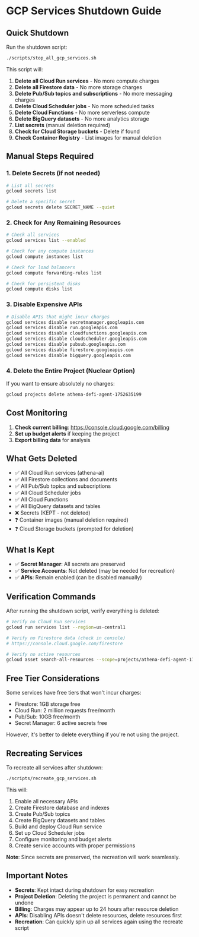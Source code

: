 # GCP Services Shutdown Guide

## Quick Shutdown

Run the shutdown script:
```bash
./scripts/stop_all_gcp_services.sh
```

This script will:
1. **Delete all Cloud Run services** - No more compute charges
2. **Delete all Firestore data** - No more storage charges
3. **Delete Pub/Sub topics and subscriptions** - No more messaging charges
4. **Delete Cloud Scheduler jobs** - No more scheduled tasks
5. **Delete Cloud Functions** - No more serverless compute
6. **Delete BigQuery datasets** - No more analytics storage
7. **List secrets** (manual deletion required)
8. **Check for Cloud Storage buckets** - Delete if found
9. **Check Container Registry** - List images for manual deletion

## Manual Steps Required

### 1. Delete Secrets (if not needed)
```bash
# List all secrets
gcloud secrets list

# Delete a specific secret
gcloud secrets delete SECRET_NAME --quiet
```

### 2. Check for Any Remaining Resources
```bash
# Check all services
gcloud services list --enabled

# Check for any compute instances
gcloud compute instances list

# Check for load balancers
gcloud compute forwarding-rules list

# Check for persistent disks
gcloud compute disks list
```

### 3. Disable Expensive APIs
```bash
# Disable APIs that might incur charges
gcloud services disable secretmanager.googleapis.com
gcloud services disable run.googleapis.com
gcloud services disable cloudfunctions.googleapis.com
gcloud services disable cloudscheduler.googleapis.com
gcloud services disable pubsub.googleapis.com
gcloud services disable firestore.googleapis.com
gcloud services disable bigquery.googleapis.com
```

### 4. Delete the Entire Project (Nuclear Option)
If you want to ensure absolutely no charges:
```bash
gcloud projects delete athena-defi-agent-1752635199
```

## Cost Monitoring

1. **Check current billing**: https://console.cloud.google.com/billing
2. **Set up budget alerts** if keeping the project
3. **Export billing data** for analysis

## What Gets Deleted

- ✅ All Cloud Run services (athena-ai)
- ✅ All Firestore collections and documents
- ✅ All Pub/Sub topics and subscriptions  
- ✅ All Cloud Scheduler jobs
- ✅ All Cloud Functions
- ✅ All BigQuery datasets and tables
- ❌ Secrets (KEPT - not deleted)
- ❓ Container images (manual deletion required)
- ❓ Cloud Storage buckets (prompted for deletion)

## What Is Kept

- ✅ **Secret Manager**: All secrets are preserved
- ✅ **Service Accounts**: Not deleted (may be needed for recreation)
- ✅ **APIs**: Remain enabled (can be disabled manually)

## Verification Commands

After running the shutdown script, verify everything is deleted:

```bash
# Verify no Cloud Run services
gcloud run services list --region=us-central1

# Verify no Firestore data (check in console)
# https://console.cloud.google.com/firestore

# Verify no active resources
gcloud asset search-all-resources --scope=projects/athena-defi-agent-1752635199
```

## Free Tier Considerations

Some services have free tiers that won't incur charges:
- Firestore: 1GB storage free
- Cloud Run: 2 million requests free/month
- Pub/Sub: 10GB free/month
- Secret Manager: 6 active secrets free

However, it's better to delete everything if you're not using the project.

## Recreating Services

To recreate all services after shutdown:
```bash
./scripts/recreate_gcp_services.sh
```

This will:
1. Enable all necessary APIs
2. Create Firestore database and indexes
3. Create Pub/Sub topics
4. Create BigQuery datasets and tables
5. Build and deploy Cloud Run service
6. Set up Cloud Scheduler jobs
7. Configure monitoring and budget alerts
8. Create service accounts with proper permissions

**Note**: Since secrets are preserved, the recreation will work seamlessly.

## Important Notes

- **Secrets**: Kept intact during shutdown for easy recreation
- **Project Deletion**: Deleting the project is permanent and cannot be undone
- **Billing**: Charges may appear up to 24 hours after resource deletion
- **APIs**: Disabling APIs doesn't delete resources, delete resources first
- **Recreation**: Can quickly spin up all services again using the recreate script